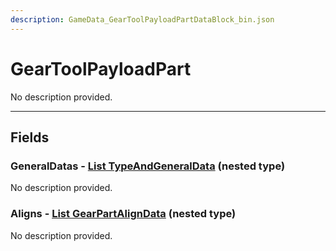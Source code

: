 ```yaml
---
description: GameData_GearToolPayloadPartDataBlock_bin.json
---
```


# GearToolPayloadPart

No description provided.

***

## Fields

### GeneralDatas - [List TypeAndGeneralData](../../nested-types/typeandgeneraldata.md) (nested type)

No description provided.

### Aligns - [List GearPartAlignData](../../nested-types/gearpartaligndata.md) (nested type)

No description provided.

